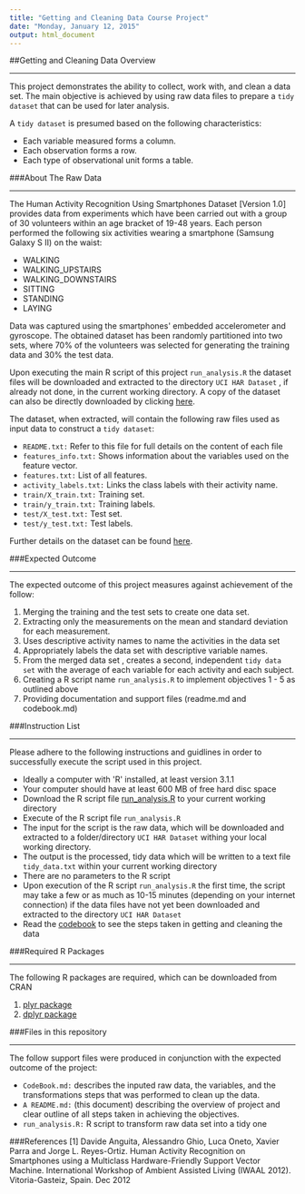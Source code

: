 ```yaml
---
title: "Getting and Cleaning Data Course Project"
date: "Monday, January 12, 2015"
output: html_document
---
```


##Getting and Cleaning Data Overview
***
This project demonstrates the ability to collect, work with, and clean a data set. The main objective is achieved by using raw data files to prepare a `tidy dataset` that can be used for later analysis.

A `tidy dataset` is presumed based on the following characteristics:

* Each variable measured forms a column.
* Each observation forms a row.
* Each type of observational unit forms a table.



###About The Raw Data
***
The Human Activity Recognition Using Smartphones Dataset [Version 1.0] provides data from experiments which have been carried out with a group of 30 volunteers within an age bracket of 19-48 years. Each person performed the following six activities wearing a smartphone (Samsung Galaxy S II) on the waist:

* WALKING
* WALKING_UPSTAIRS
* WALKING_DOWNSTAIRS
* SITTING
* STANDING
* LAYING

Data was captured using the smartphones' embedded accelerometer and gyroscope. The obtained dataset has been randomly partitioned into two sets, where 70% of the volunteers was selected for generating the training data and 30% the test data. 

Upon executing the main R script of this project `run_analysis.R` the dataset files will be downloaded and extracted to the directory `UCI HAR Dataset` , if already not done, in the current working directory. A copy of the dataset can also be directly downloaded by clicking [here](https://d396qusza40orc.cloudfront.net/getdata%2Fprojectfiles%2FUCI%20HAR%20Dataset.zip).

The dataset, when extracted, will contain the following raw files used as input data to construct a `tidy dataset`:

* `README.txt:` Refer to this file for full details on the content of each file
* `features_info.txt:` Shows information about the variables used on the feature vector.
* `features.txt:` List of all features.
* `activity_labels.txt:` Links the class labels with their activity name.
* `train/X_train.txt:` Training set.
* `train/y_train.txt:` Training labels.
* `test/X_test.txt:` Test set.
* `test/y_test.txt:` Test labels.

Further details on the dataset can be found [here](http://archive.ics.uci.edu/ml/datasets/Human+Activity+Recognition+Using+Smartphones).



###Expected Outcome
***
The expected outcome of this project measures against achievement of the follow:

1. Merging the training and the test sets to create one data set.
2. Extracting only the measurements on the mean and standard deviation for each measurement. 
3. Uses descriptive activity names to name the activities in the data set
4. Appropriately labels the data set with descriptive variable names. 
5. From the merged data set , creates a second, independent `tidy data set` with the average of each variable for each activity and each subject.
6. Creating a R script name `run_analysis.R` to implement objectives 1 - 5 as outlined above
7. Providing documentation and support files (readme.md and codebook.md)




###Instruction List
***
Please adhere to the following instructions and guidlines in order to successfully execute the script used in this project.

* Ideally a computer with 'R' installed, at least version 3.1.1
* Your computer should have at least 600 MB of free hard disc space
* Download the R script file [run_analysis.R](https://github.com/madfuss/GettingAndCleaningData/blob/master/run_analysis.R) to your current working directory
* Execute of the R script file `run_analysis.R`
* The input for the script is the raw data, which will be downloaded and extracted to a folder/directory `UCI HAR Dataset` withing your local working directory.
* The output is the processed, tidy data which will be written to a text file `tidy_data.txt` within your current working directory
* There are no parameters to the R script
* Upon execution of the R script `run_analysis.R` the first time, the script may take a few or as much as 10-15 minutes (depending on your internet connection) if the data files have not yet been downloaded and extracted to the directory `UCI HAR Dataset`
* Read the [codebook](https://github.com/madfuss/GettingAndCleaningData/blob/master/CodeBook.md) to see the steps taken in getting and cleaning the data



###Required R Packages
***
The following R packages are required, which can be downloaded from CRAN

1. [plyr package](http://cran.r-project.org/web/packages/plyr/index.html)
2. [dplyr package](http://cran.r-project.org/web/packages/dplyr/index.html)




###Files in this repository
***
The follow support files were produced in conjunction with the expected outcome of the project:

* `CodeBook.md:` describes the inputed raw data, the variables, and the transformations steps that was performed to clean up the data. 
* `A README.md:` (this document) describing the overview of project and clear outline of all steps taken in achieving the objectives.
* `run_analysis.R:` R script to transform raw data set into a tidy one



###References
[1] Davide Anguita, Alessandro Ghio, Luca Oneto, Xavier Parra and Jorge L. Reyes-Ortiz. Human Activity Recognition on Smartphones using a Multiclass Hardware-Friendly Support Vector Machine. International Workshop of Ambient Assisted Living (IWAAL 2012). Vitoria-Gasteiz, Spain. Dec 2012
